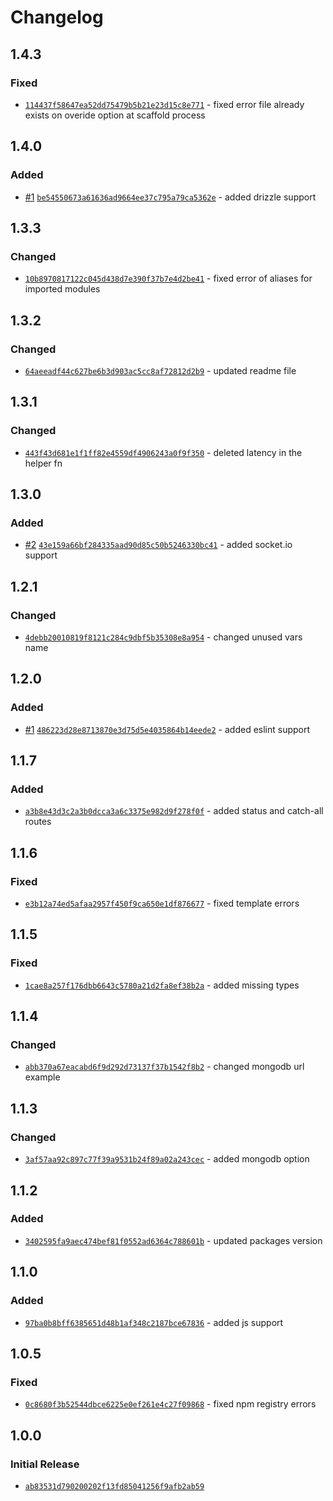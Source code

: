 # Changelog

## 1.4.3

### Fixed

- [`114437f58647ea52dd75479b5b21e23d15c8e771`](https://github.com/MoWael11/create-ex/commit/114437f58647ea52dd75479b5b21e23d15c8e771) - fixed error file already exists on overide option at scaffold process

## 1.4.0

### Added

- [#1](https://github.com/MoWael11/create-ex/pull/1) [`be54550673a61636ad9664ee37c795a79ca5362e`](https://github.com/MoWael11/create-ex/commit/be54550673a61636ad9664ee37c795a79ca5362e) - added drizzle support

## 1.3.3

### Changed

- [`10b8970817122c045d438d7e390f37b7e4d2be41`](https://github.com/MoWael11/create-ex/commit/10b8970817122c045d438d7e390f37b7e4d2be41) - fixed error of aliases for imported modules

## 1.3.2

### Changed

- [`64aeeadf44c627be6b3d903ac5cc8af72812d2b9`](https://github.com/MoWael11/create-ex/commit/64aeeadf44c627be6b3d903ac5cc8af72812d2b9) - updated readme file

## 1.3.1

### Changed

- [`443f43d681e1f1ff82e4559df4906243a0f9f350`](https://github.com/MoWael11/create-ex/commit/443f43d681e1f1ff82e4559df4906243a0f9f350) - deleted latency in the helper fn

## 1.3.0

### Added

- [#2](https://github.com/MoWael11/create-ex/pull/2) [`43e159a66bf284335aad90d85c50b5246330bc41`](https://github.com/MoWael11/create-ex/commit/43e159a66bf284335aad90d85c50b5246330bc41) - added socket.io support

## 1.2.1

### Changed

- [`4debb20010819f8121c284c9dbf5b35308e8a954`](https://github.com/MoWael11/create-ex/commit/4debb20010819f8121c284c9dbf5b35308e8a954) - changed unused vars name

## 1.2.0

### Added

- [#1](https://github.com/MoWael11/create-ex/pull/1) [`486223d28e8713870e3d75d5e4035864b14eede2`](https://github.com/MoWael11/create-ex/commit/486223d28e8713870e3d75d5e4035864b14eede2) - added eslint support

## 1.1.7

### Added

- [`a3b8e43d3c2a3b0dcca3a6c3375e982d9f278f0f`](https://github.com/MoWael11/create-ex/commit/a3b8e43d3c2a3b0dcca3a6c3375e982d9f278f0f) - added status and catch-all routes

## 1.1.6

### Fixed

- [`e3b12a74ed5afaa2957f450f9ca650e1df876677`](https://github.com/MoWael11/create-ex/commit/e3b12a74ed5afaa2957f450f9ca650e1df876677) - fixed template errors

## 1.1.5

### Fixed

- [`1cae8a257f176dbb6643c5780a21d2fa8ef38b2a`](https://github.com/MoWael11/create-ex/commit/1cae8a257f176dbb6643c5780a21d2fa8ef38b2a) - added missing types

## 1.1.4

### Changed

- [`abb370a67eacabd6f9d292d73137f37b1542f8b2`](https://github.com/MoWael11/create-ex/commit/abb370a67eacabd6f9d292d73137f37b1542f8b2) - changed mongodb url example

## 1.1.3

### Changed

- [`3af57aa92c897c77f39a9531b24f89a02a243cec`](https://github.com/MoWael11/create-ex/commit/3af57aa92c897c77f39a9531b24f89a02a243cec) - added mongodb option

## 1.1.2

### Added

- [`3402595fa9aec474bef81f0552ad6364c788601b`](https://github.com/MoWael11/create-ex/commit/3402595fa9aec474bef81f0552ad6364c788601b) - updated packages version

## 1.1.0

### Added

- [`97ba0b8bff6385651d48b1af348c2187bce67836`](https://github.com/MoWael11/create-ex/commit/97ba0b8bff6385651d48b1af348c2187bce67836) - added js support

## 1.0.5

### Fixed

- [`0c8680f3b52544dbce6225e0ef261e4c27f09868`](https://github.com/MoWael11/create-ex/commit/0c8680f3b52544dbce6225e0ef261e4c27f09868) - fixed npm registry errors

## 1.0.0

### Initial Release

- [`ab83531d790200202f13fd85041256f9afb2ab59`](https://github.com/MoWael11/create-ex/commit/ab83531d790200202f13fd85041256f9afb2ab59)
